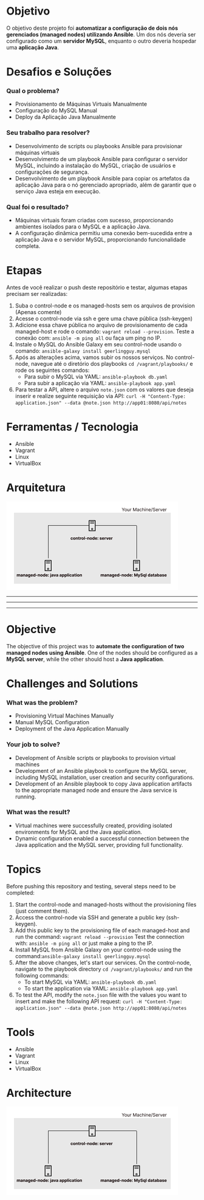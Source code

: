 # Objetivo
O objetivo deste projeto foi **automatizar a configuração de dois nós gerenciados (managed nodes) utilizando Ansible**. Um dos nós deveria ser configurado como um **servidor MySQL**, enquanto o outro deveria hospedar uma **aplicação Java**.

# Desafios e Soluções
### Qual o problema?
- Provisionamento de Máquinas Virtuais Manualmente
- Configuração do MySQL Manual
- Deploy da Aplicação Java Manualmente

### Seu trabalho para resolver?
- Desenvolvimento de scripts ou playbooks Ansible para provisionar máquinas virtuais
- Desenvolvimento de um playbook Ansible para configurar o servidor MySQL, incluindo a instalação do MySQL, criação de usuários e configurações de segurança.
- Desenvolvimento de um playbook Ansible para copiar os artefatos da aplicação Java para o nó gerenciado apropriado, além de garantir que o serviço Java esteja em execução.

### Qual foi o resultado?
- Máquinas virtuais foram criadas com sucesso, proporcionando ambientes isolados para o MySQL e a aplicação Java.
- A configuração dinâmica permitiu uma conexão bem-sucedida entre a aplicação Java e o servidor MySQL, proporcionando funcionalidade completa.


# Etapas
Antes de você realizar o push deste repositório e testar, algumas etapas precisam ser realizadas:

1. Suba o control-node e os managed-hosts sem os arquivos de provision (Apenas comente)
2. Acesse o control-node via ssh e gere uma chave pública (ssh-keygen)
3. Adicione essa chave pública no arquivo de provisionamento de cada managed-host e rode o comando: ``vagrant reload --provision``. Teste a conexão com: ``ansible -m ping all`` ou faça um ping no IP.
4. Instale o MySQL do Ansible Galaxy em seu control-node usando o comando: ``ansible-galaxy install geerlingguy.mysql``
5. Após as alterações acima, vamos subir os nossos serviços. No control-node, navegue até o diretório dos playbooks ``cd /vagrant/playbooks/`` e rode os seguintes comandos:
    - Para subir o MySQL via YAML: ``ansible-playbook db.yaml``
    - Para subir a aplicação via YAML: ``ansible-playbook app.yaml``
6. Para testar a API, altere o arquivo ``note.json`` com os valores que deseja inserir e realize seguinte requisição via API: ``curl -H "Content-Type: application.json" --data @note.json http://app01:8080/api/notes``


# Ferramentas / Tecnologia
- Ansible
- Vagrant
- Linux
- VirtualBox

# Arquitetura
![architecture](assets/ansible-architecture.png)

---
---
---

# Objective
The objective of this project was to **automate the configuration of two managed nodes using Ansible**. One of the nodes should be configured as a **MySQL server**, while the other should host a **Java application**.

# Challenges and Solutions
### What was the problem?
- Provisioning Virtual Machines Manually
- Manual MySQL Configuration
- Deployment of the Java Application Manually

### Your job to solve?
- Development of Ansible scripts or playbooks to provision virtual machines
- Development of an Ansible playbook to configure the MySQL server, including MySQL installation, user creation and security configurations.
- Development of an Ansible playbook to copy Java application artifacts to the appropriate managed node and ensure the Java service is running.

### What was the result?
- Virtual machines were successfully created, providing isolated environments for MySQL and the Java application.
- Dynamic configuration enabled a successful connection between the Java application and the MySQL server, providing full functionality.


# Topics
Before pushing this repository and testing, several steps need to be completed:

1. Start the control-node and managed-hosts without the provisioning files (just comment them).
2. Access the control-node via SSH and generate a public key (ssh-keygen).
3. Add this public key to the provisioning file of each managed-host and run the command: ``vagrant reload --provision`` Test the connection with: 
``ansible -m ping all`` or just make a ping to the IP.
4. Install MySQL from Ansible Galaxy on your control-node using the command:``ansible-galaxy install geerlingguy.mysql``
5. After the above changes, let's start our services. On the control-node, navigate to the playbook directory ``cd /vagrant/playbooks/`` and run the following commands:
    - To start MySQL via YAML: ``ansible-playbook db.yaml``
    - To start the application via YAML: ``ansible-playbook app.yaml``
6. To test the API, modify the ``note.json`` file with the values you want to insert and make the following API request: ``curl -H "Content-Type: application.json" --data @note.json http://app01:8080/api/notes``


# Tools
- Ansible
- Vagrant
- Linux
- VirtualBox

# Architecture
![architecture](assets/ansible-architecture.png)